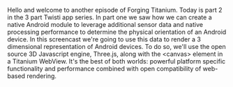 Hello and welcome to another episode of Forging Titanium. Today is part 2 in the 3 part Twisti app series. In part one we saw how we can create a native Android module to leverage additional sensor data and native processing performance to determine the physical orientation of an Android device. In this screencast we're going to use this data to render a 3 dimensional representation of Android devices. To do so, we'll use the open source 3D Javascript engine, Three.js, along with the &lt;canvas&gt; element in a Titanium WebView. It's the best of both worlds: powerful platform specific functionality and performance combined with open compatibility of web-based rendering.